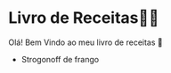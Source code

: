 #	Livro de Receitas:woman_cook:		

Olá! Bem Vindo ao meu livro de receitas :wave:

- Strogonoff de frango

  